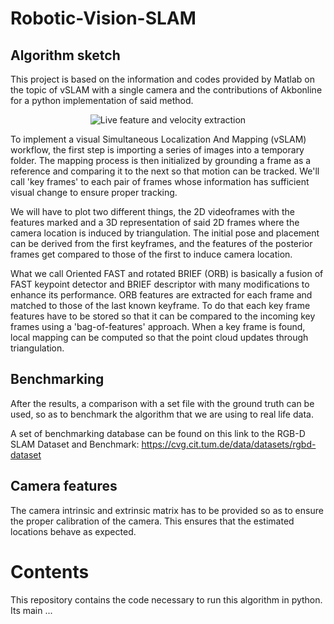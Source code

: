 # Robotic-Vision-SLAM
## Algorithm sketch
This project is based on the information and codes provided by Matlab on the topic of vSLAM with a single camera and the contributions of Akbonline for a python implementation of said method.

<p align="center">
  <img src="https://github.com/vmr48-ua/Robotic-Vision-SLAM/assets/78732677/920d9540-620f-4d8f-8cfc-6f25a30bb8ee" alt="Live feature and velocity extraction"/>
</p>

To implement a visual Simultaneous Localization And Mapping (vSLAM) workflow, the first step is importing a series of images into a temporary folder. The mapping process is then initialized by grounding a frame as a reference and comparing it to the next so that motion can be tracked. We'll call 'key frames' to each pair of frames whose information has sufficient visual change to ensure proper tracking.

We will have to plot two different things, the 2D videoframes with the features marked and a 3D representation of said 2D frames where the camera location is induced by triangulation. The initial pose and placement can be derived from the first keyframes, and the features of the posterior frames get compared to those of the first to induce camera location.

What we call Oriented FAST and rotated BRIEF (ORB) is basically a fusion of FAST keypoint detector and BRIEF descriptor with many modifications to enhance its performance. ORB features are extracted for each frame and matched to those of the last known keyframe. To do that each key frame features have to be stored so that it can be compared to the incoming key frames using a 'bag-of-features' approach. When a key frame is found, local mapping can be computed so that the point cloud updates through triangulation. 

## Benchmarking
After the results, a comparison with a set file with the ground truth can be used, so as to benchmark the algorithm that we are using to real life data.

A set of benchmarking database can be found on this link to the RGB-D SLAM Dataset and Benchmark:
https://cvg.cit.tum.de/data/datasets/rgbd-dataset

## Camera features
The camera intrinsic and extrinsic matrix has to be provided so as to ensure the proper calibration of the camera. This ensures that the estimated locations behave as expected.

# Contents
This repository contains the code necessary to run this algorithm in python. Its main ...
